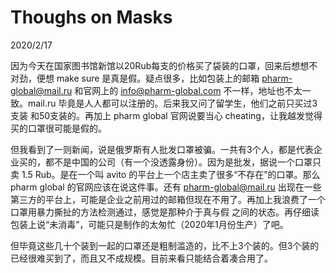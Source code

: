 # Thoughs on Masks
2020/2/17

因为今天在国家图书馆新馆以20Rub每支的价格买了袋装的口罩，回来后想想不对劲，便想 make sure
是真是假。疑点很多，比如包装上的邮箱 pharm-global@mail.ru 和官网上的 info@pharm-global.com 不一样，地址也不太一致。mail.ru 毕竟是人人都可以注册的。后来我又问了留学生，他们之前只买过3支装
和50支装的。再加上 pharm global 官网说要当心 cheating，让我越发觉得买的口罩很可能是假的。

但我看到了一则新闻，说是俄罗斯有人批发口罩被骗。一共有3个人，都是代表企业买的，都不是中国的公司（有一个没透露身份）。因为是批发，据说一个口罩只卖 1.5 Rub。是在一个叫 avito 的平台上一个店主卖了很多“不存在”的口罩。那么 pharm global 的官网应该在说这件事。还有 pharm-global@mail.ru 出现在一些第三方的平台上，可能是企业之前用过的邮箱但现在不用了。再加上我浪费了一个口罩用暴力撕扯的方法检测通过，感觉是那种介于真与假
之间的状态。再仔细读包装上说“未消毒”，可能只是制作的太匆忙（2020年1月份生产）了吧。

但毕竟这些几十个装到一起的口罩还是粗制滥造的，比不上3个装的。但3个装的已经很难买到了，而且又不成规模。目前来看只能结合着凑合用了。